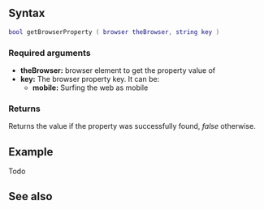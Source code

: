 Syntax
------

``` lua
bool getBrowserProperty ( browser theBrowser, string key )
```

### Required arguments

-   **theBrowser:** browser element to get the property value of
-   **key:** The browser property key. It can be:
    -   **mobile:** Surfing the web as mobile

### Returns

Returns the value if the property was successfully found, *false* otherwise.

Example
-------

Todo

See also
--------
